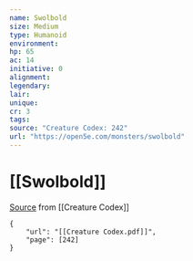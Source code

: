 ```yaml
---
name: Swolbold
size: Medium
type: Humanoid
environment: 
hp: 65
ac: 14
initiative: 0
alignment: 
legendary: 
lair: 
unique: 
cr: 3
tags: 
source: "Creature Codex: 242"
url: "https://open5e.com/monsters/swolbold"
---
```

# [[Swolbold]]

[Source](zotero://open-pdf/library/items/NTNKJRHG?page=242) from [[Creature Codex]]

```pdf
{
	"url": "[[Creature Codex.pdf]]",
	"page": [242]
}
```

